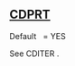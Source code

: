 ## [CDPRT](https://nexus.hexagon.com/documentationcenter/bundle/MSC_Nastran_2022.4/page/Nastran_Combined_Book/qrg/parameters/TOC.CDPRT.xhtml)

Default    = YES

See  CDITER .

